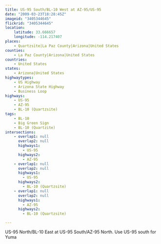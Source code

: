 ```yaml
---
title: US-95 South/BL-10 West at AZ-95/US-95
date: "2009-03-23T18:28:45Z"
imageid: "3405344645"
flickrid: "3405344645"
location:
    latitude: 33.666657
    longitude: -114.217407
places:
    - Quartzsite|La Paz County|Arizona|United States
counties:
    - La Paz County|Arizona|United States
countries:
    - United States
states:
    - Arizona|United States
highwaytypes:
    - US Highway
    - Arizona State Highway
    - Business Loop
highways:
    - US-95
    - AZ-95
    - BL-10 (Quartzsite)
tags:
    - BL-10
    - Big Green Sign
    - BL-10 (Quartzite)
intersections:
    - overlap1: null
      overlap2: null
      highways1:
        - US-95
      highways2:
        - AZ-95
    - overlap1: null
      overlap2: null
      highways1:
        - US-95
      highways2:
        - BL-10 (Quartzsite)
    - overlap1: null
      overlap2: null
      highways1:
        - AZ-95
      highways2:
        - BL-10 (Quartzsite)

---
```

US-95 North/BL-10 East at US-95 South/AZ-95 North. Use US-95 south for Yuma